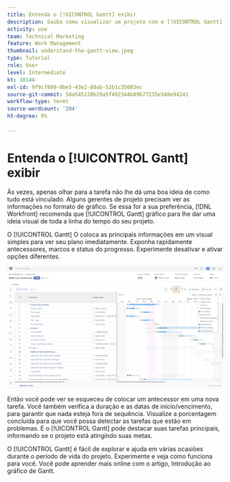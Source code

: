 ```yaml
---
title: Entenda o [!UICONTROL Gantt] exibir
description: Saiba como visualizar um projeto com o [!UICONTROL Gantt] no gráfico [!DNL  Workfront].
activity: use
team: Technical Marketing
feature: Work Management
thumbnail: understand-the-gantt-view.jpeg
type: Tutorial
role: User
level: Intermediate
kt: 10144
exl-id: 9f9cf889-8be5-43e2-88ab-52b1c35603ec
source-git-commit: 58a545120b29a5f492344b89b77235e548e94241
workflow-type: tm+mt
source-wordcount: '204'
ht-degree: 0%

---
```


# Entenda o [!UICONTROL Gantt] exibir

Às vezes, apenas olhar para a tarefa não lhe dá uma boa ideia de como tudo está vinculado. Alguns gerentes de projeto precisam ver as informações no formato de gráfico. Se essa for a sua preferência, [!DNL Workfront] recomenda que [!UICONTROL Gantt] gráfico para lhe dar uma ideia visual de toda a linha do tempo do seu projeto.

O [!UICONTROL Gantt] O coloca as principais informações em um visual simples para ver seu plano imediatamente. Exponha rapidamente antecessores, marcos e status do progresso. Experimente desativar e ativar opções diferentes.

![[!UICONTROL Gantt] gráfico](assets/planner-fund-gantt.png)

Então você pode ver se esqueceu de colocar um antecessor em uma nova tarefa. Você também verifica a duração e as datas de início/vencimento, para garantir que nada esteja fora de sequência. Visualize a porcentagem concluída para que você possa detectar as tarefas que estão em problemas. E o [!UICONTROL Gantt] pode destacar suas tarefas principais, informando se o projeto está atingindo suas metas.

<!---
this paragraph needs an article URL
--->

O [!UICONTROL Gantt] é fácil de explorar e ajuda em várias ocasiões durante o período de vida do projeto. Experimente e veja como funciona para você. Você pode aprender mais online com o artigo, Introdução ao gráfico de Gantt.

<!---
Getting started with the Gantt chart
Overview of the project critical path
--->
